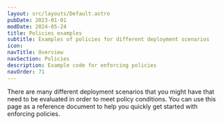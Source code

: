 ```yaml
---
layout: src/layouts/Default.astro
pubDate: 2023-01-01
modDate: 2024-05-24
title: Policies examples
subtitle: Examples of policies for different deployment scenarios
icon: 
navTitle: Overview
navSection: Policies
description: Example code for enforcing policies
navOrder: 71
---
```


There are many different deployment scenarios that you might have that need to be evaluated in order to meet policy conditions. You can use this page as a reference document to help you quickly get started with enforcing policies. 

